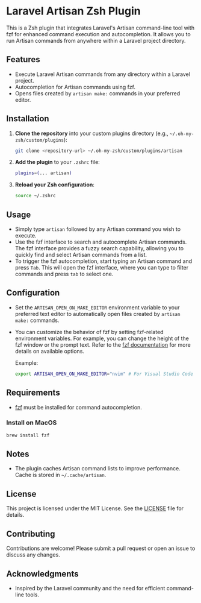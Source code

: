 # Laravel Artisan Zsh Plugin

This is a Zsh plugin that integrates Laravel's Artisan command-line tool with fzf for enhanced command execution and autocompletion. It allows you to run Artisan commands from anywhere within a Laravel project directory.

## Features

- Execute Laravel Artisan commands from any directory within a Laravel project.
- Autocompletion for Artisan commands using fzf.
- Opens files created by `artisan make:` commands in your preferred editor.

## Installation

1. **Clone the repository** into your custom plugins directory (e.g., `~/.oh-my-zsh/custom/plugins`):

   ```sh
   git clone <repository-url> ~/.oh-my-zsh/custom/plugins/artisan
   ```

2. **Add the plugin** to your `.zshrc` file:

   ```sh
   plugins=(... artisan)
   ```

3. **Reload your Zsh configuration**:

   ```sh
   source ~/.zshrc
   ```

## Usage

- Simply type `artisan` followed by any Artisan command you wish to execute.
- Use the fzf interface to search and autocomplete Artisan commands. The fzf interface provides a fuzzy search capability, allowing you to quickly find and select Artisan commands from a list.
- To trigger the fzf autocompletion, start typing an Artisan command and press `Tab`. This will open the fzf interface, where you can type to filter commands and press `tab` to select one.

## Configuration

- Set the `ARTISAN_OPEN_ON_MAKE_EDITOR` environment variable to your preferred text editor to automatically open files created by `artisan make:` commands.

- You can customize the behavior of fzf by setting fzf-related environment variables. For example, you can change the height of the fzf window or the prompt text. Refer to the [fzf documentation](https://github.com/junegunn/fzf#environment-variables) for more details on available options.

  Example:

  ```sh
  export ARTISAN_OPEN_ON_MAKE_EDITOR="nvim" # For Visual Studio Code
  ```

## Requirements

- [fzf](https://github.com/junegunn/fzf) must be installed for command autocompletion.

### Install on MacOS

```bash
brew install fzf
```

## Notes

- The plugin caches Artisan command lists to improve performance. Cache is stored in `~/.cache/artisan`.

## License

This project is licensed under the MIT License. See the [LICENSE](LICENSE) file for details.

## Contributing

Contributions are welcome! Please submit a pull request or open an issue to discuss any changes.

## Acknowledgments

- Inspired by the Laravel community and the need for efficient command-line tools.
